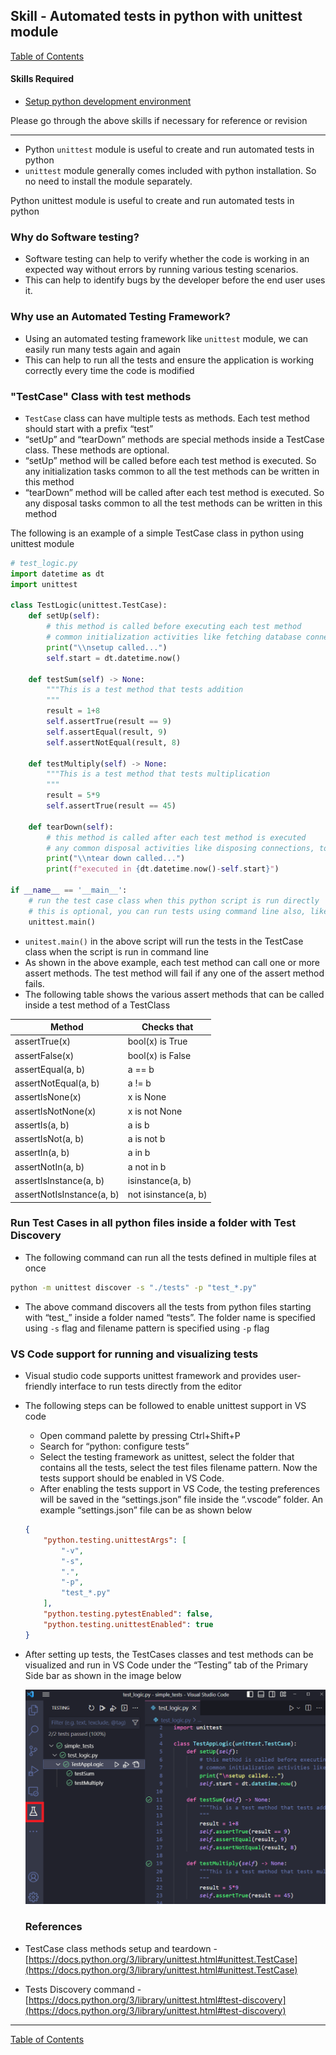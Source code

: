 ## Skill - Automated tests in python with unittest module

[Table of Contents](https://nagasudhir.blogspot.com/2020/04/taming-python-table-of-contents.html)

#### Skills Required
* [Setup python development environment](https://nagasudhir.blogspot.com/2020/04/setup-python-development-environment_14.html)

Please go through the above skills if necessary for reference or revision
<hr/>

* Python `unittest` module is useful to create and run automated tests in python
* `unittest` module generally comes included with python installation. So no need to install the module separately.

Python unittest module is useful to create and run automated tests in python

### Why do Software testing?
-   Software testing can help to verify whether the code is working in an expected way without errors by running various testing scenarios.
-   This can help to identify bugs by the developer before the end user uses it.

### Why use an Automated Testing Framework?
-   Using an automated testing framework like `unittest` module, we can easily run many tests again and again
-   This can help to run all the tests and ensure the application is working correctly every time the code is modified

### "TestCase" Class with test methods
-   `TestCase` class can have multiple tests as methods. Each test method should start with a prefix “test”
-   “setUp” and “tearDown” methods are special methods inside a TestCase class. These methods are optional.
-   “setUp” method will be called before each test method is executed. So any initialization tasks common to all the test methods can be written in this method
-   “tearDown” method will be called after each test method is executed. So any disposal tasks common to all the test methods can be written in this method

The following is an example of a simple TestCase class in python using unittest module
```python
# test_logic.py
import datetime as dt
import unittest

class TestLogic(unittest.TestCase):
    def setUp(self):
        # this method is called before executing each test method
        # common initialization activities like fetching database connections, api tokens etc. before starting each test method can be done here
        print("\\nsetup called...")
        self.start = dt.datetime.now()

    def testSum(self) -> None:
        """This is a test method that tests addition
        """
        result = 1+8
        self.assertTrue(result == 9)
        self.assertEqual(result, 9)
        self.assertNotEqual(result, 8)

    def testMultiply(self) -> None:
        """This is a test method that tests multiplication
        """
        result = 5*9
        self.assertTrue(result == 45)

    def tearDown(self):
        # this method is called after each test method is executed
        # any common disposal activities like disposing connections, tokens etc. can be done in this method
        print("\\ntear down called...")
        print(f"executed in {dt.datetime.now()-self.start}")

if __name__ == '__main__':
    # run the test case class when this python script is run directly
    # this is optional, you can run tests using command line also, like python -m unittest discover -s "." -p "test*.py"
    unittest.main()

```

-   `unitest.main()` in the above script will run the tests in the TestCase class when the script is run in command line
-   As shown in the above example, each test method can call one or more assert methods. The test method will fail if any one of the assert method fails.
-   The following table shows the various assert methods that can be called inside a test method of a TestClass

| Method | Checks that |
| --- | --- |
| assertTrue(x) | bool(x) is True |
| assertFalse(x) | bool(x) is False |
| assertEqual(a, b) | a == b |
| assertNotEqual(a, b) | a != b |
| assertIsNone(x) | x is None |
| assertIsNotNone(x) | x is not None |
| assertIs(a, b) | a is b |
| assertIsNot(a, b) | a is not b |
| assertIn(a, b) | a in b |
| assertNotIn(a, b) | a not in b |
| assertIsInstance(a, b) | isinstance(a, b) |
| assertNotIsInstance(a, b) | not isinstance(a, b) |

### Run Test Cases in all python files inside a folder with Test Discovery
-   The following command can run all the tests defined in multiple files at once
```bash
python -m unittest discover -s "./tests" -p "test_*.py"
```

-   The above command discovers all the tests from python files starting with “test_” inside a folder named “tests”. The folder name is specified using `-s` flag and filename pattern is specified using `-p` flag

### VS Code support for running and visualizing tests
-   Visual studio code supports unittest framework and provides user-friendly interface to run tests directly from the editor
-   The following steps can be followed to enable unittest support in VS code
    -   Open command palette by pressing Ctrl+Shift+P
    -   Search for “python: configure tests”
    -   Select the testing framework as unittest, select the folder that contains all the tests, select the test files filename pattern. Now the tests support should be enabled in VS Code.
    -   After enabling the tests support in VS Code, the testing preferences will be saved in the “settings.json” file inside the “.vscode” folder. An example “settings.json” file can be as shown below
    ```json
    {
        "python.testing.unittestArgs": [
            "-v",
            "-s",
            ".",
            "-p",
            "test_*.py"
        ],
        "python.testing.pytestEnabled": false,
        "python.testing.unittestEnabled": true
    }    
    ```
-   After setting up tests, the TestCases classes and test methods can be visualized and run in VS Code under the “Testing” tab of the Primary Side bar as shown in the image below
    
    ![vscode_test_menu_demo.png](https://github.com/nagasudhirpulla/taming_python/raw/master/blog/skills/assets/img/vscode_test_menu_demo.png)
    
    ### References
-   TestCase class methods setup and teardown - [](https://docs.python.org/3/library/unittest.html#unittest.TestCase)[https://docs.python.org/3/library/unittest.html#unittest.TestCase](https://docs.python.org/3/library/unittest.html#unittest.TestCase)
    
-   Tests Discovery command - [](https://docs.python.org/3/library/unittest.html#test-discovery)[https://docs.python.org/3/library/unittest.html#test-discovery](https://docs.python.org/3/library/unittest.html#test-discovery)

<hr/>

[Table of Contents](https://nagasudhir.blogspot.com/2020/04/taming-python-table-of-contents.html)
<!--stackedit_data:
eyJoaXN0b3J5IjpbMTg1MjA5OTA0NCwtMjA4NTAxODkxMl19
-->